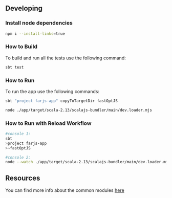 ## Developing

### Install node dependencies
```bash
npm i --install-links=true
```

### How to Build

To build and run all the tests use the following command:
```bash
sbt test
```

### How to Run

To run the app use the following commands:
```bash
sbt "project farjs-app" copyToTargetDir fastOptJS

node ./app/target/scala-2.13/scalajs-bundler/main/dev.loader.mjs
```

### How to Run with Reload Workflow

```bash
#console 1:
sbt
>project farjs-app
>~fastOptJS

#console 2:
node --watch ./app/target/scala-2.13/scalajs-bundler/main/dev.loader.mjs
```

## Resources

You can find more info about the common modules [here](https://scommons.github.io/)

